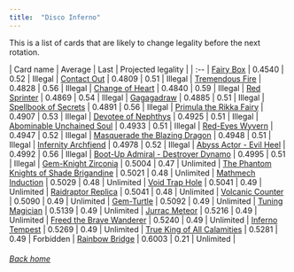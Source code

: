 ```yaml
---
title:  "Disco Inferno"
---
```


This is a list of cards that are likely to change legality before the next rotation.

| Card name | Average | Last | Projected legality |
| :-- |
[Fairy Box](https://db.ygoprodeck.com/card/?search=Fairy%20Box) | 0.4540 | 0.52 | Illegal |
[Contact Out](https://db.ygoprodeck.com/card/?search=Contact%20Out) | 0.4809 | 0.51 | Illegal |
[Tremendous Fire](https://db.ygoprodeck.com/card/?search=Tremendous%20Fire) | 0.4828 | 0.56 | Illegal |
[Change of Heart](https://db.ygoprodeck.com/card/?search=Change%20of%20Heart) | 0.4840 | 0.59 | Illegal |
[Red Sprinter](https://db.ygoprodeck.com/card/?search=Red%20Sprinter) | 0.4869 | 0.54 | Illegal |
[Gagagadraw](https://db.ygoprodeck.com/card/?search=Gagagadraw) | 0.4885 | 0.51 | Illegal |
[Spellbook of Secrets](https://db.ygoprodeck.com/card/?search=Spellbook%20of%20Secrets) | 0.4891 | 0.56 | Illegal |
[Primula the Rikka Fairy](https://db.ygoprodeck.com/card/?search=Primula%20the%20Rikka%20Fairy) | 0.4907 | 0.53 | Illegal |
[Devotee of Nephthys](https://db.ygoprodeck.com/card/?search=Devotee%20of%20Nephthys) | 0.4925 | 0.51 | Illegal |
[Abominable Unchained Soul](https://db.ygoprodeck.com/card/?search=Abominable%20Unchained%20Soul) | 0.4933 | 0.51 | Illegal |
[Red-Eyes Wyvern](https://db.ygoprodeck.com/card/?search=Red-Eyes%20Wyvern) | 0.4947 | 0.52 | Illegal |
[Masquerade the Blazing Dragon](https://db.ygoprodeck.com/card/?search=Masquerade%20the%20Blazing%20Dragon) | 0.4948 | 0.51 | Illegal |
[Infernity Archfiend](https://db.ygoprodeck.com/card/?search=Infernity%20Archfiend) | 0.4978 | 0.52 | Illegal |
[Abyss Actor - Evil Heel](https://db.ygoprodeck.com/card/?search=Abyss%20Actor%20-%20Evil%20Heel) | 0.4992 | 0.56 | Illegal |
[Boot-Up Admiral - Destroyer Dynamo](https://db.ygoprodeck.com/card/?search=Boot-Up%20Admiral%20-%20Destroyer%20Dynamo) | 0.4995 | 0.51 | Illegal |
[Gem-Knight Zirconia](https://db.ygoprodeck.com/card/?search=Gem-Knight%20Zirconia) | 0.5004 | 0.47 | Unlimited |
[The Phantom Knights of Shade Brigandine](https://db.ygoprodeck.com/card/?search=The%20Phantom%20Knights%20of%20Shade%20Brigandine) | 0.5021 | 0.48 | Unlimited |
[Mathmech Induction](https://db.ygoprodeck.com/card/?search=Mathmech%20Induction) | 0.5029 | 0.48 | Unlimited |
[Void Trap Hole](https://db.ygoprodeck.com/card/?search=Void%20Trap%20Hole) | 0.5041 | 0.49 | Unlimited |
[Raidraptor Replica](https://db.ygoprodeck.com/card/?search=Raidraptor%20Replica) | 0.5041 | 0.48 | Unlimited |
[Volcanic Counter](https://db.ygoprodeck.com/card/?search=Volcanic%20Counter) | 0.5090 | 0.49 | Unlimited |
[Gem-Turtle](https://db.ygoprodeck.com/card/?search=Gem-Turtle) | 0.5092 | 0.49 | Unlimited |
[Tuning Magician](https://db.ygoprodeck.com/card/?search=Tuning%20Magician) | 0.5139 | 0.49 | Unlimited |
[Jurrac Meteor](https://db.ygoprodeck.com/card/?search=Jurrac%20Meteor) | 0.5216 | 0.49 | Unlimited |
[Freed the Brave Wanderer](https://db.ygoprodeck.com/card/?search=Freed%20the%20Brave%20Wanderer) | 0.5240 | 0.49 | Unlimited |
[Inferno Tempest](https://db.ygoprodeck.com/card/?search=Inferno%20Tempest) | 0.5269 | 0.49 | Unlimited |
[True King of All Calamities](https://db.ygoprodeck.com/card/?search=True%20King%20of%20All%20Calamities) | 0.5281 | 0.49 | Forbidden |
[Rainbow Bridge](https://db.ygoprodeck.com/card/?search=Rainbow%20Bridge) | 0.6003 | 0.21 | Unlimited |

###### [Back home](index)